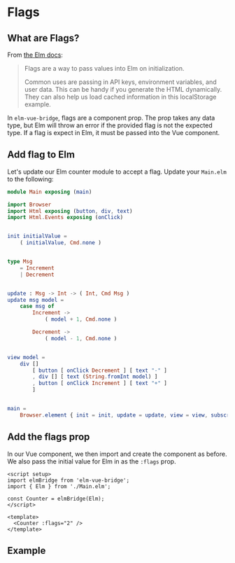 <script setup>
  import CounterWithFlags from '../../../../.vuepress/components/CounterWithFlags.vue'
</script>

# Flags

## What are Flags?

From [the Elm docs](https://guide.elm-lang.org/interop/flags.html):

> Flags are a way to pass values into Elm on initialization.
> 
> Common uses are passing in API keys, environment variables, and user data. This can be handy if you generate the HTML dynamically. They can also help us load cached information in this localStorage example.

In `elm-vue-bridge`, flags are a component prop. The prop takes any data type, but Elm will throw an error if the provided flag is not the expected type. If a flag is expect in Elm, it must be passed into the Vue component.

## Add flag to Elm

Let's update our Elm counter module to accept a flag. Update your `Main.elm` to the following:

```elm
module Main exposing (main)

import Browser
import Html exposing (button, div, text)
import Html.Events exposing (onClick)


init initialValue =
    ( initialValue, Cmd.none )


type Msg
    = Increment
    | Decrement


update : Msg -> Int -> ( Int, Cmd Msg )
update msg model =
    case msg of
        Increment ->
            ( model + 1, Cmd.none )

        Decrement ->
            ( model - 1, Cmd.none )


view model =
    div []
        [ button [ onClick Decrement ] [ text "-" ]
        , div [] [ text (String.fromInt model) ]
        , button [ onClick Increment ] [ text "+" ]
        ]


main =
    Browser.element { init = init, update = update, view = view, subscriptions = \_ -> Sub.none }
```

## Add the flags prop

In our Vue component, we then import and create the component as before. We also pass the initial value for Elm in as the `:flags` prop.

```vue
<script setup>
import elmBridge from 'elm-vue-bridge';
import { Elm } from './Main.elm';

const Counter = elmBridge(Elm);
</script>

<template>
  <Counter :flags="2" />
</template>
```

## Example

<CounterWithFlags />
